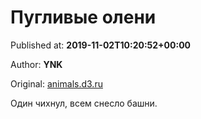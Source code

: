 
# Пугливые олени

Published at: **2019-11-02T10:20:52+00:00**

Author: **YNK**

Original: [animals.d3.ru](https://animals.d3.ru/puglivye-oleni-1870740/)

Один чихнул, всем снесло башни.
